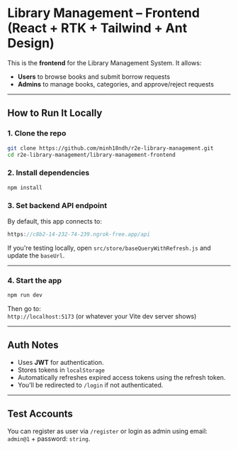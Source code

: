 # Library Management – Frontend (React + RTK + Tailwind + Ant Design)

This is the **frontend** for the Library Management System. It allows:

- **Users** to browse books and submit borrow requests  
- **Admins** to manage books, categories, and approve/reject requests

---

## How to Run It Locally

### 1. Clone the repo
```bash
git clone https://github.com/minh18ndh/r2e-library-management.git
cd r2e-library-management/library-management-frontend
```

### 2. Install dependencies
```bash
npm install
```

### 3. Set backend API endpoint

By default, this app connects to:
```ts
https://c8b2-14-232-74-239.ngrok-free.app/api
```

If you're testing locally, open `src/store/baseQueryWithRefresh.js` and update the `baseUrl`.

---

### 4. Start the app
```bash
npm run dev
```

Then go to:  
`http://localhost:5173` (or whatever your Vite dev server shows)

---

## Auth Notes

- Uses **JWT** for authentication.
- Stores tokens in `localStorage`
- Automatically refreshes expired access tokens using the refresh token.
- You’ll be redirected to `/login` if not authenticated.

---

## Test Accounts

You can register as user via `/register` or login as admin using email: `admin@1` + password: `string`.
